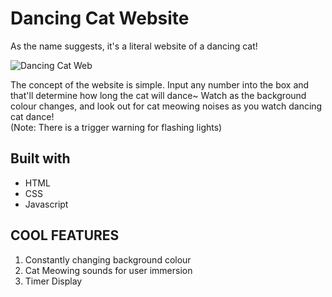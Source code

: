# Dancing Cat Website

As the name suggests, it's a literal website of a dancing cat!

![Dancing Cat Web](https://user-images.githubusercontent.com/100764960/194189064-11f17def-19ce-4ad7-b050-0110cb3f545b.png)


The concept of the website is simple. Input any number into the box and that'll determine how long the cat will dance~ 
Watch as the background colour changes, and look out for cat meowing noises as you watch dancing cat dance!  
(Note: There is a trigger warning for flashing lights)

## Built with
- HTML
- CSS
- Javascript

## COOL FEATURES
1. Constantly changing background colour
2. Cat Meowing sounds for user immersion
3. Timer Display
